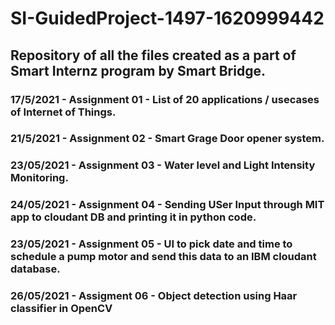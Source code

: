 # SI-GuidedProject-1497-1620999442

## Repository of all the files created as a part of Smart Internz program by Smart Bridge. 

### 17/5/2021 - Assignment 01  - List of 20 applications / usecases of Internet of Things.
### 21/5/2021 - Assignment 02  - Smart Grage Door opener system.
### 23/05/2021 - Assignment 03 - Water level and Light Intensity Monitoring.
### 24/05/2021 - Assignment 04 - Sending USer Input through MIT app to cloudant DB and printing it in python code.
### 23/05/2021 - Assignment 05 - UI to pick date and time to schedule a pump motor and send this data to an IBM cloudant database.
### 26/05/2021 - Assigment 06 - Object detection using Haar classifier in OpenCV
